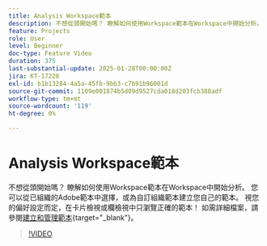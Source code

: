 ```yaml
---
title: Analysis Workspace範本
description: 不想從頭開始嗎？ 瞭解如何使用Workspace範本在Workspace中開始分析。 您可以從已組織的Adobe範本中選擇，或為自訂組織範本建立您自己的範本。 視您的偏好設定而定，在卡片檢視或欄檢視中只瀏覽正確的範本！
feature: Projects
role: User
level: Beginner
doc-type: Feature Video
duration: 375
last-substantial-update: 2025-01-28T00:00:00Z
jira: KT-17228
exl-id: b1b13284-4a5a-45fb-9bb3-c7b91b96001d
source-git-commit: 1109e001874b5d09d9527cda018d203fcb388adf
workflow-type: tm+mt
source-wordcount: '119'
ht-degree: 0%

---
```


# Analysis Workspace範本

不想從頭開始嗎？ 瞭解如何使用Workspace範本在Workspace中開始分析。 您可以從已組織的Adobe範本中選擇，或為自訂組織範本建立您自己的範本。 視您的偏好設定而定，在卡片檢視或欄檢視中只瀏覽正確的範本！ 如需詳細檔案，請參閱[建立和管理範本](https://experienceleague.adobe.com/zh-hant/docs/analytics-platform/using/cja-workspace/templates/create-templates?lang=tw){target="_blank"}。

>[!VIDEO](https://video.tv.adobe.com/v/3443169/?learn=on&enablevpops)
